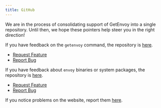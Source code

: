 ```yaml
---
title: GitHub
---
```

We are in the process of consolidating support of GetEnvoy into a single repository.
Until then, we hope these pointers help steer you in the right direction!

If you have feedback on the `getenvoy` command, the repository is [here](https://github.com/tetratelabs/getenvoy).
+ [Request Feature](https://github.com/tetratelabs/getenvoy/issues/new?assignees=&labels=enhancement&template=feature-request.md&title=)
+ [Report Bug](https://github.com/tetratelabs/getenvoy/issues/new?assignees=&labels=bug&template=bug-report.md&title=)

If you have feedback about `envoy` binaries or system packages, the repository is [here](https://github.com/tetratelabs/getenvoy-package).
+ [Request Feature](https://github.com/tetratelabs/getenvoy-package/issues/new?assignees=&labels=enhancement&template=feature-request.md&title=)
+ [Report Bug](https://github.com/tetratelabs/getenvoy-package/issues/new?assignees=&labels=bug&template=bug_report.md&title=)

If you notice problems on the website, report them [here](https://github.com/tetratelabs/getenvoy.io).

